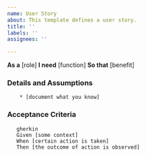 ```yaml
---
name: User Story
about: This template defines a user story.
title: ''
labels: ''
assignees: ''

---
```


**As a** [role]
**I need** [function]
**So that** [benefit]

### Details and Assumptions
        * [document what you know]

### Acceptance Criteria
       gherkin
       Given [some context]
       When [certain action is taken]
       Then [the outcome of action is observed]
